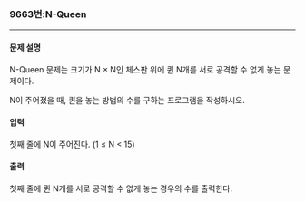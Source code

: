 ### 9663번:N-Queen

***

#### 문제 설명
N-Queen 문제는 크기가 N × N인 체스판 위에 퀸 N개를 서로 공격할 수 없게 놓는 문제이다.

N이 주어졌을 때, 퀸을 놓는 방법의 수를 구하는 프로그램을 작성하시오.

#### 입력
첫째 줄에 N이 주어진다. (1 ≤ N < 15)

#### 출력
첫째 줄에 퀸 N개를 서로 공격할 수 없게 놓는 경우의 수를 출력한다.

